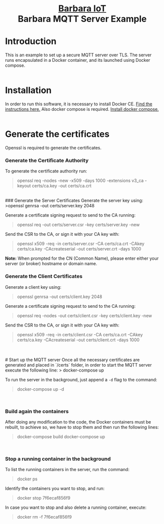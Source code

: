 <h1 align="center">
  <a href="https://www.barbaraiot.com">Barbara IoT</a><br>
  Barbara MQTT Server Example
</h1>


# Introduction

This is an example to set up a secure MQTT server over TLS. The server runs encapsulated in a Docker container, and its launched using Docker compose.
<br />
<br />
# Installation

In order to run this software, it is necessary to install Docker CE. [Find the instructions here.](https://docs.docker.com/install/) Also docker compose is required. [Install docker compose.](https://docs.docker.com/compose/install/)
<br />
<br />
# Generate the certificates
Openssl is required to generate the certificates. 
<br />
### Generate the Certificate Authority
To generate the certificate authority run:
>openssl req -nodes -new -x509 -days 1000 -extensions v3_ca -keyout certs/ca.key -out certs/ca.crt
<br />
### Generate the Server Certificates
Generate the server key using:
>openssl genrsa -out certs/server.key 2048

Generate a certificate signing request to send to the CA running:
>openssl req -out certs/server.csr -key certs/server.key -new

Send the CSR to the CA, or sign it with your CA key with:
>openssl x509 -req -in certs/server.csr -CA certs/ca.crt -CAkey certs/ca.key -CAcreateserial -out certs/server.crt -days 1000

**Note:** When prompted for the CN (Common Name), please enter either your server (or broker) hostname or domain name.
<br />
### Generate the Client Certificates
Generate a client key using:
>openssl genrsa -out certs/client.key 2048

Generate a certificate signing request to send to the CA running:
>openssl req -nodes -out certs/client.csr -key certs/client.key -new

Send the CSR to the CA, or sign it with your CA key with:
>openssl x509 -req -in certs/client.csr -CA certs/ca.crt -CAkey certs/ca.key -CAcreateserial -out certs/client.crt -days 1000
<br />
<br />
# Start up the MQTT server
Once all the necessary certificates are generated and placed in `/certs` folder, in order to start the MQTT server execute the following line: 
> docker-compose up

To run the server in the background, just append a `-d` flag to the command:
> docker-compose up -d
<br />

### Build again the containers
After doing any modification to the code, the Docker containers must be rebuilt, to achieve so, we have to stop them and then run the following lines:
>docker-compose build
>docker-compose up
<br />

### Stop a running container in the background
To list the running containers in the server, run the command:
>docker ps

Identify the containers you want to stop, and run:
>docker stop 7f6ecaf856f9

In case you want to stop and also delete a running container, execute: 
>docker rm -f  7f6ecaf856f9
